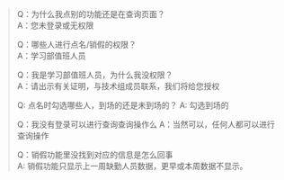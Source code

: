 
> Q：为什么我点别的功能还是在查询页面？  
> A：您未登录或无权限  
>
> Q：哪些人进行点名/销假的权限？  
> A：学习部值班人员  
>
> Q：我是学习部值班人员，为什么我没权限？  
> A：请出示有关证明，与技术组成员联系，我们将给您授权  
>
> Q: 点名时勾选哪些人，到场的还是未到场的？
> A: 勾选到场的
>
> Q：我没有登录可以进行查询查询操作么
> A：当然可以，任何人都可以进行查询操作
>
> Q：销假功能里没找到对应的信息是怎么回事  
> A: 销假功能只显示上一周缺勤人员数据，更早或本周数据不显示。

